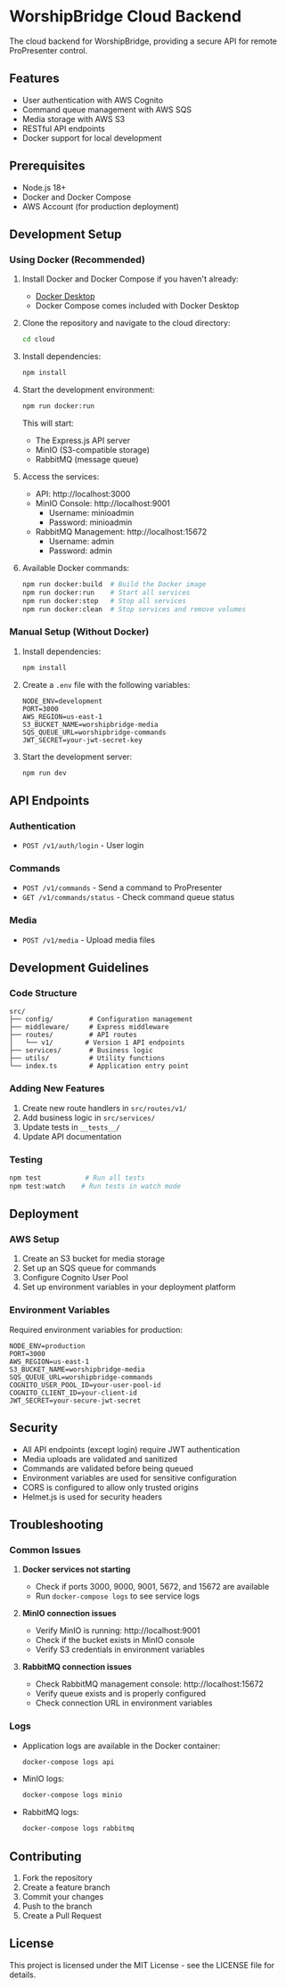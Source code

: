 # WorshipBridge Cloud Backend

The cloud backend for WorshipBridge, providing a secure API for remote ProPresenter control.

## Features

- User authentication with AWS Cognito
- Command queue management with AWS SQS
- Media storage with AWS S3
- RESTful API endpoints
- Docker support for local development

## Prerequisites

- Node.js 18+
- Docker and Docker Compose
- AWS Account (for production deployment)

## Development Setup

### Using Docker (Recommended)

1. Install Docker and Docker Compose if you haven't already:
   - [Docker Desktop](https://www.docker.com/products/docker-desktop)
   - Docker Compose comes included with Docker Desktop

2. Clone the repository and navigate to the cloud directory:
   ```bash
   cd cloud
   ```

3. Install dependencies:
   ```bash
   npm install
   ```

4. Start the development environment:
   ```bash
   npm run docker:run
   ```

   This will start:
   - The Express.js API server
   - MinIO (S3-compatible storage)
   - RabbitMQ (message queue)

5. Access the services:
   - API: http://localhost:3000
   - MinIO Console: http://localhost:9001
     - Username: minioadmin
     - Password: minioadmin
   - RabbitMQ Management: http://localhost:15672
     - Username: admin
     - Password: admin

6. Available Docker commands:
   ```bash
   npm run docker:build  # Build the Docker image
   npm run docker:run    # Start all services
   npm run docker:stop   # Stop all services
   npm run docker:clean  # Stop services and remove volumes
   ```

### Manual Setup (Without Docker)

1. Install dependencies:
   ```bash
   npm install
   ```

2. Create a `.env` file with the following variables:
   ```env
   NODE_ENV=development
   PORT=3000
   AWS_REGION=us-east-1
   S3_BUCKET_NAME=worshipbridge-media
   SQS_QUEUE_URL=worshipbridge-commands
   JWT_SECRET=your-jwt-secret-key
   ```

3. Start the development server:
   ```bash
   npm run dev
   ```

## API Endpoints

### Authentication
- `POST /v1/auth/login` - User login

### Commands
- `POST /v1/commands` - Send a command to ProPresenter
- `GET /v1/commands/status` - Check command queue status

### Media
- `POST /v1/media` - Upload media files

## Development Guidelines

### Code Structure
```
src/
├── config/         # Configuration management
├── middleware/     # Express middleware
├── routes/         # API routes
│   └── v1/        # Version 1 API endpoints
├── services/       # Business logic
├── utils/          # Utility functions
└── index.ts        # Application entry point
```

### Adding New Features
1. Create new route handlers in `src/routes/v1/`
2. Add business logic in `src/services/`
3. Update tests in `__tests__/`
4. Update API documentation

### Testing
```bash
npm test           # Run all tests
npm test:watch    # Run tests in watch mode
```

## Deployment

### AWS Setup
1. Create an S3 bucket for media storage
2. Set up an SQS queue for commands
3. Configure Cognito User Pool
4. Set up environment variables in your deployment platform

### Environment Variables
Required environment variables for production:
```env
NODE_ENV=production
PORT=3000
AWS_REGION=us-east-1
S3_BUCKET_NAME=worshipbridge-media
SQS_QUEUE_URL=worshipbridge-commands
COGNITO_USER_POOL_ID=your-user-pool-id
COGNITO_CLIENT_ID=your-client-id
JWT_SECRET=your-secure-jwt-secret
```

## Security

- All API endpoints (except login) require JWT authentication
- Media uploads are validated and sanitized
- Commands are validated before being queued
- Environment variables are used for sensitive configuration
- CORS is configured to allow only trusted origins
- Helmet.js is used for security headers

## Troubleshooting

### Common Issues

1. **Docker services not starting**
   - Check if ports 3000, 9000, 9001, 5672, and 15672 are available
   - Run `docker-compose logs` to see service logs

2. **MinIO connection issues**
   - Verify MinIO is running: http://localhost:9001
   - Check if the bucket exists in MinIO console
   - Verify S3 credentials in environment variables

3. **RabbitMQ connection issues**
   - Check RabbitMQ management console: http://localhost:15672
   - Verify queue exists and is properly configured
   - Check connection URL in environment variables

### Logs
- Application logs are available in the Docker container:
  ```bash
  docker-compose logs api
  ```
- MinIO logs:
  ```bash
  docker-compose logs minio
  ```
- RabbitMQ logs:
  ```bash
  docker-compose logs rabbitmq
  ```

## Contributing

1. Fork the repository
2. Create a feature branch
3. Commit your changes
4. Push to the branch
5. Create a Pull Request

## License

This project is licensed under the MIT License - see the LICENSE file for details. 